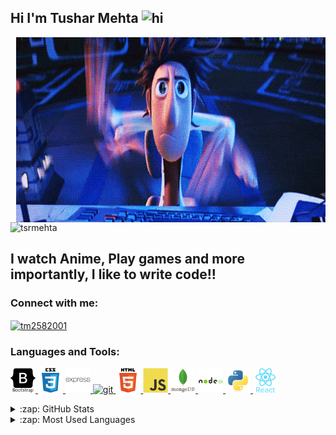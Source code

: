 ## Hi I'm Tushar Mehta <img src="https://user-images.githubusercontent.com/1303154/88677602-1635ba80-d120-11ea-84d8-d263ba5fc3c0.gif" width="28" alt="hi">

<img align="right" alt="GIF" src="https://raw.githubusercontent.com/tm2582001/tm2582001/main/giphy%20(1).gif"/>

<p align="left"> <img src="https://komarev.com/ghpvc/?username=tsrmehta&label=Profile%20views&color=0e75b6&style=flat" alt="tsrmehta" /> </p>


## I watch Anime, Play games and more importantly, I like to write code!!

<h3 align="left">Connect with me:</h3>
<p align="left">
<a href="https://github.com/tm2582001" target="blank"><img align="center" src="https://raw.githubusercontent.com/rahulbanerjee26/githubProfileReadmeGenerator/main/icons/github.svg" alt="tm2582001" height="30" width="40" /></a>
</p>

<h3 align="left">Languages and Tools:</h3>
<p align="left"> <a href="https://getbootstrap.com" target="_blank" rel="noreferrer"> <img src="https://raw.githubusercontent.com/devicons/devicon/master/icons/bootstrap/bootstrap-plain-wordmark.svg" alt="bootstrap" width="40" height="40"/> </a> <a href="https://www.w3schools.com/css/" target="_blank" rel="noreferrer"> <img src="https://raw.githubusercontent.com/devicons/devicon/master/icons/css3/css3-original-wordmark.svg" alt="css3" width="40" height="40"/> </a> <a href="https://expressjs.com" target="_blank" rel="noreferrer"> <img src="https://raw.githubusercontent.com/devicons/devicon/master/icons/express/express-original-wordmark.svg" alt="express" width="40" height="40"/> </a> <a href="https://git-scm.com/" target="_blank" rel="noreferrer"> <img src="https://www.vectorlogo.zone/logos/git-scm/git-scm-icon.svg" alt="git" width="40" height="40"/> </a> <a href="https://www.w3.org/html/" target="_blank" rel="noreferrer"> <img src="https://raw.githubusercontent.com/devicons/devicon/master/icons/html5/html5-original-wordmark.svg" alt="html5" width="40" height="40"/> </a> <a href="https://developer.mozilla.org/en-US/docs/Web/JavaScript" target="_blank" rel="noreferrer"> <img src="https://raw.githubusercontent.com/devicons/devicon/master/icons/javascript/javascript-original.svg" alt="javascript" width="40" height="40"/> </a> <a href="https://www.mongodb.com/" target="_blank" rel="noreferrer"> <img src="https://raw.githubusercontent.com/devicons/devicon/master/icons/mongodb/mongodb-original-wordmark.svg" alt="mongodb" width="40" height="40"/> </a> <a href="https://nodejs.org" target="_blank" rel="noreferrer"> <img src="https://raw.githubusercontent.com/devicons/devicon/master/icons/nodejs/nodejs-original-wordmark.svg" alt="nodejs" width="40" height="40"/> </a> <a href="https://www.python.org" target="_blank" rel="noreferrer"> <img src="https://raw.githubusercontent.com/devicons/devicon/master/icons/python/python-original.svg" alt="python" width="40" height="40"/> </a> <a href="https://reactjs.org/" target="_blank" rel="noreferrer"> <img src="https://raw.githubusercontent.com/devicons/devicon/master/icons/react/react-original-wordmark.svg" alt="react" width="40" height="40"/> </a> </p>

<details>
  <summary>:zap: GitHub Stats</summary>
<p><img align="left" src="https://github-readme-stats.vercel.app/api/top-langs?username=tsrmehta&show_icons=true&locale=en&layout=compact" alt="tsrmehta" /></p>
</details>

<details>
  <summary>:zap: Most Used Languages</summary>
<p>&nbsp;<img align="center" src="https://github-readme-stats.vercel.app/api?username=tsrmehta&show_icons=true&locale=en" alt="tsrmehta" /></p>
</details>
<!---
tsrmehta/tsrmehta is a ✨ special ✨ repository because its `README.md` (this file) appears on your GitHub profile.
You can click the Preview link to take a look at your changes.
--->

